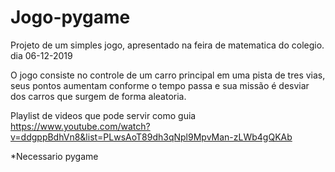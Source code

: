 # Jogo-pygame
Projeto de um simples jogo, apresentado na feira de matematica do colegio. dia 06-12-2019

O jogo consiste no controle de um carro principal em uma pista de tres vias, seus pontos aumentam conforme o tempo passa e sua missão é desviar dos carros que surgem de forma aleatoria.

Playlist de videos que pode servir como guia
https://www.youtube.com/watch?v=ddgppBdhVn8&list=PLwsAoT89dh3qNpl9MpvMan-zLWb4gQKAb


*Necessario pygame

